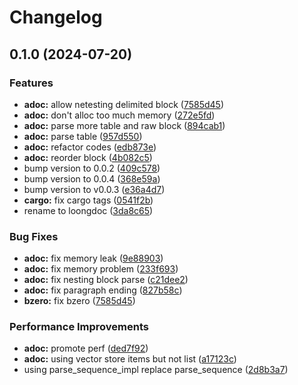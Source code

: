 # Changelog

## 0.1.0 (2024-07-20)


### Features

* **adoc:** allow netesting delimited block ([7585d45](https://github.com/cathaysia/tree-sitter-loongdoc/commit/7585d450d06645f6dcfa0ca9f17bc80b03ec0b12))
* **adoc:** don't alloc too much memory ([272e5fd](https://github.com/cathaysia/tree-sitter-loongdoc/commit/272e5fd63c31a53c11adc4f484812ebdb9c67111))
* **adoc:** parse more table and raw block ([894cab1](https://github.com/cathaysia/tree-sitter-loongdoc/commit/894cab1d3643ebd59d9c0550e6c96d952c0d893c))
* **adoc:** parse table ([957d550](https://github.com/cathaysia/tree-sitter-loongdoc/commit/957d550b96b6509de35e4921f14c29584ceaf012))
* **adoc:** refactor codes ([edb873e](https://github.com/cathaysia/tree-sitter-loongdoc/commit/edb873e870b1bcd0d96fdad7ae9bb5a81c497304))
* **adoc:** reorder block ([4b082c5](https://github.com/cathaysia/tree-sitter-loongdoc/commit/4b082c5c590df2517189eff61422d98dd59d175d))
* bump version to 0.0.2 ([409c578](https://github.com/cathaysia/tree-sitter-loongdoc/commit/409c578da75a28725c28252bb3ab43ded6a85238))
* bump version to 0.0.4 ([368e59a](https://github.com/cathaysia/tree-sitter-loongdoc/commit/368e59a5afd84f980724253ec3d200730ae3818d))
* bump version to v0.0.3 ([e36a4d7](https://github.com/cathaysia/tree-sitter-loongdoc/commit/e36a4d7502e37832101efe1b612bc0bb5a944099))
* **cargo:** fix cargo tags ([0541f2b](https://github.com/cathaysia/tree-sitter-loongdoc/commit/0541f2b0a7e977d03c87464fb176f1b5c96b76aa))
* rename to loongdoc ([3da8c65](https://github.com/cathaysia/tree-sitter-loongdoc/commit/3da8c65e5db50874b9af13319040c0fb74a5c1a2))


### Bug Fixes

* **adoc:** fix memory leak ([9e88903](https://github.com/cathaysia/tree-sitter-loongdoc/commit/9e889038b83c85c2cb06d173f7f101655951868a))
* **adoc:** fix memory problem ([233f693](https://github.com/cathaysia/tree-sitter-loongdoc/commit/233f6930db70590c829f1788b663e53b38d68ef3))
* **adoc:** fix nesting block parse ([c21dee2](https://github.com/cathaysia/tree-sitter-loongdoc/commit/c21dee24ca3254e3f4df7a39c17298b7fb12de28))
* **adoc:** fix paragraph ending ([827b58c](https://github.com/cathaysia/tree-sitter-loongdoc/commit/827b58c214fdd14c92fe7ecb44990a01c5dcfcf3))
* **bzero:** fix bzero ([7585d45](https://github.com/cathaysia/tree-sitter-loongdoc/commit/7585d450d06645f6dcfa0ca9f17bc80b03ec0b12))


### Performance Improvements

* **adoc:** promote perf ([ded7f92](https://github.com/cathaysia/tree-sitter-loongdoc/commit/ded7f92eafeb153978295b09ce06b4ab62ede87f))
* **adoc:** using vector store items but not list ([a17123c](https://github.com/cathaysia/tree-sitter-loongdoc/commit/a17123c53e15ad0376b888161636d9f4fc9b55f4))
* using parse_sequence_impl replace parse_sequence ([2d8b3a7](https://github.com/cathaysia/tree-sitter-loongdoc/commit/2d8b3a77ecc9d01be04ce458426b4fb819b67d60))
